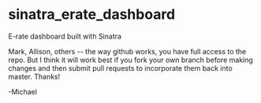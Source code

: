 sinatra_erate_dashboard
=======================

E-rate dashboard built with Sinatra

Mark, Allison, others -- the way github works, you have full access to the repo. But I think it will work best if you fork your own branch before making changes and then submit pull requests to incorporate them back into master.  Thanks!

  -Michael
